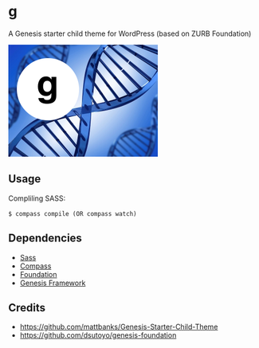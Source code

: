g 
=====
A Genesis starter child theme for WordPress (based on ZURB Foundation)

<img src="screenshot.png" alt="g" width="300" />


Usage
-----

Compliling SASS:

    $ compass compile (OR compass watch)


Dependencies
-----
- [Sass](http://sass-lang.com/)
- [Compass](http://compass-style.org/)
- [Foundation](http://foundation.zurb.com/)
- [Genesis Framework](http://my.studiopress.com/themes/genesis/)


Credits
-----

- https://github.com/mattbanks/Genesis-Starter-Child-Theme
- https://github.com/dsutoyo/genesis-foundation